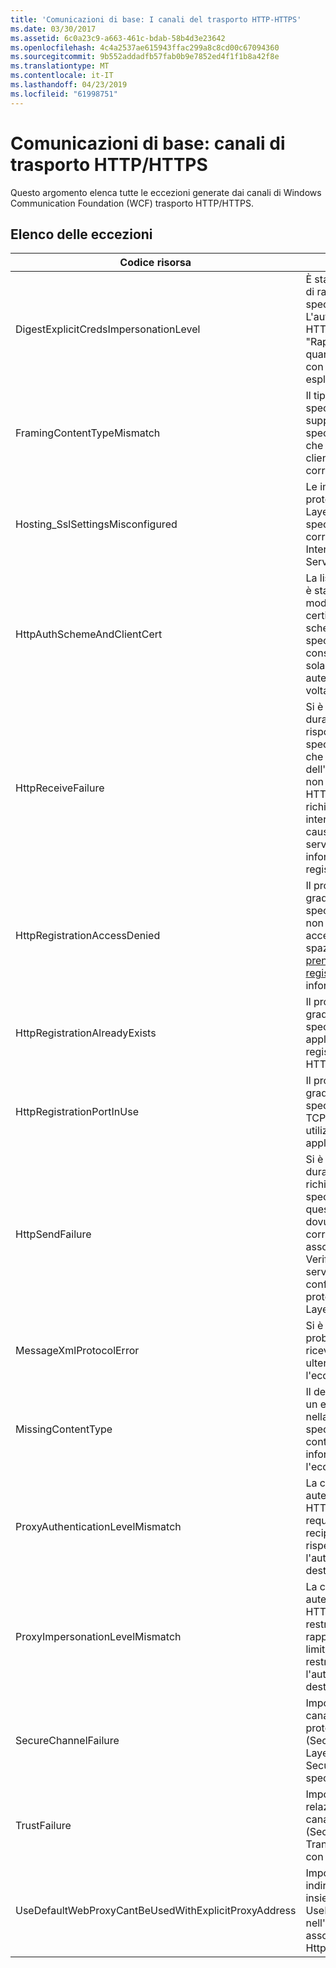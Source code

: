 ```yaml
---
title: 'Comunicazioni di base: I canali del trasporto HTTP-HTTPS'
ms.date: 03/30/2017
ms.assetid: 6c0a23c9-a663-461c-bdab-58b4d3e23642
ms.openlocfilehash: 4c4a2537ae615943ffac299a8c8cd00c67094360
ms.sourcegitcommit: 9b552addadfb57fab0b9e7852ed4f1f1b8a42f8e
ms.translationtype: MT
ms.contentlocale: it-IT
ms.lasthandoff: 04/23/2019
ms.locfileid: "61998751"
---
```

# <a name="core-communications-httphttps-transport-channels"></a>Comunicazioni di base: canali di trasporto HTTP/HTTPS
Questo argomento elenca tutte le eccezioni generate dai canali di Windows Communication Foundation (WCF) trasporto HTTP/HTTPS.  
  
## <a name="exception-list"></a>Elenco delle eccezioni  
  
|Codice risorsa|Stringa di risorsa|  
|-------------------|---------------------|  
|DigestExplicitCredsImpersonationLevel|È stato specificato il livello di rappresentazione specificato. L'autenticazione Digest HTTP supporta il livello "Rappresentazione" solo quando viene utilizzata con una credenziale esplicita.|  
|FramingContentTypeMismatch|Il tipo di contenuto specificato non è supportato dal servizio specificato. È possibile che le associazioni di client e servizio non corrispondano fra loro.|  
|Hosting_SslSettingsMisconfigured|Le impostazioni del protocollo Secure Sockets Layer del servizio specificato non corrispondono a quelle di Internet Information Services.|  
|HttpAuthSchemeAndClientCert|La listener factory HTTPS è stata configurata in modo da richiedere un certificato client e lo schema di autenticazione specificato. Tuttavia, è consentito richiedere una sola forma di autenticazione client alla volta.|  
|HttpReceiveFailure|Si è verificato un errore durante la ricezione della risposta HTTP all'entità specificata. È possibile che l'associazione dell'endpoint del servizio non utilizzi il protocollo HTTP o che un contesto di richiesta HTTP sia stato interrotto dal server a causa dell'arresto di un servizio. Per altre informazioni, vedere i registri del server.|  
|HttpRegistrationAccessDenied|Il protocollo HTTP non è in grado di registrare l'URL specificato. Il processo non dispone dei diritti di accesso per questo spazio dei nomi (vedere [prenotazioni Namespace, registrazioni e Routing](/windows/desktop/http/namespace-reservations-registrations-and-routing) per informazioni dettagliate).|  
|HttpRegistrationAlreadyExists|Il protocollo HTTP non è in grado di registrare l'URL specificato. Un'altra applicazione ha già registrato questo URL in HTTP.SYS.|  
|HttpRegistrationPortInUse|Il protocollo HTTP non è in grado di registrare l'URL specificato poiché la porta TCP specificata è utilizzata da un'altra applicazione.|  
|HttpSendFailure|Si è verificato un errore durante la creazione della richiesta HTTP all'entità specificata. Verificare che questo errore non sia dovuto a una mancata corrispondenza fra associazioni di sicurezza. Verificare inoltre che il servizio non sia stato configurato per usare il protocollo Secure Sockets Layer.|  
|MessageXmlProtocolError|Si è verificato un problema con l'XML ricevuto dalla rete. Per ulteriori dettagli, vedere l'eccezione interna.|  
|MissingContentType|Il destinatario ha restituito un errore che indica che nella richiesta all'entità specificata manca il tipo di contenuto. Per altre informazioni, vedere l'eccezione interna.|  
|ProxyAuthenticationLevelMismatch|La credenziale di autenticazione del proxy HTTP ha specificato un requisito di autenticazione reciproca più restrittivo rispetto al requisito per l'autenticazione server di destinazione.|  
|ProxyImpersonationLevelMismatch|La credenziale di autenticazione del proxy HTTP ha specificato una restrizione del livello di rappresentazione più limitante rispetto alla restrizione per l'autenticazione server di destinazione.|  
|SecureChannelFailure|Impossibile stabilire un canale protetto mediante il protocollo SSL/TLS (Secure Socket Layer/Transport Layer Security) con l'autorità specificata.|  
|TrustFailure|Impossibile stabilire relazioni di trust per il canale protetto SSL/TLS (Secure Socket Layer/ Transport Layer Security) con l'autorità specificata.|  
|UseDefaultWebProxyCantBeUsedWithExplicitProxyAddress|Impossibile specificare un indirizzo proxy esplicito insieme a UseDefaultWebProxy=true nell'elemento di associazione HttpTransportBinding.|
